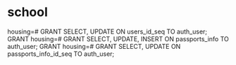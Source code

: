 # school

housing=# GRANT SELECT, UPDATE ON users_id_seq TO auth_user;
GRANT
housing=# GRANT SELECT, UPDATE, INSERT ON passports_info TO auth_user;
GRANT
housing=# GRANT SELECT, UPDATE ON passports_info_id_seq TO auth_user;
